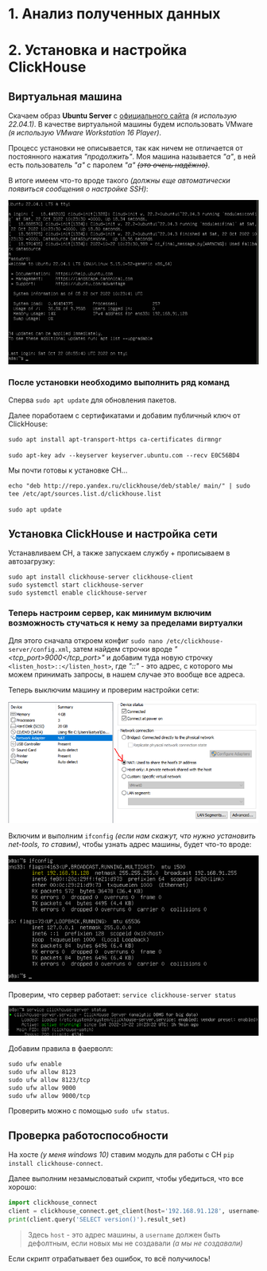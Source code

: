 # 1. Анализ полученных данных
# 2. Установка и настройка ClickHouse

## Виртуальная машина

Скачаем образ **Ubuntu Server** с [официального сайта](https://ubuntu.com/download/server) *(я использую 22.04.1)*. В качестве виртуальной машины будем использовать VMware *(я использую VMware Workstation 16 Player)*.

Процесс установки не описывается, так как ничем не отличается от постоянного нажатия *"продолжить"*. 
Моя машина называется *"а"*, в ней есть пользователь *"а"* с паролем *"а"* *~~(это очень надёжно)~~*.

В итоге имеем что-то вроде такого *(должны еще автоматически появиться сообщения о настройке SSH)*:

![](images/1.PNG)

### После установки необходимо выполнить ряд команд
Сперва `sudo apt update` для обновления пакетов.

Далее поработаем с сертификатами и добавим публичный ключ от ClickHouse:

```
sudo apt install apt-transport-https ca-certificates dirmngr

sudo apt-key adv --keyserver keyserver.ubuntu.com --recv E0C56BD4
```
Мы почти готовы к установке CH...

```
echo "deb http://repo.yandex.ru/clickhouse/deb/stable/ main/" | sudo tee /etc/apt/sources.list.d/clickhouse.list

sudo apt update
```

## Установка ClickHouse и настройка сети

Устанавливаем СН, а также запускаем службу + прописываем в автозагрузку:

```
sudo apt install clickhouse-server clickhouse-client
sudo systemctl start clickhouse-server
sudo systemctl enable clickhouse-server
```

### Теперь настроим сервер, как минимум включим возможность стучаться к нему за пределами виртуалки

Для этого сначала откроем конфиг `sudo nano /etc/clickhouse-server/config.xml`, затем найдем строчки вроде *"<tcp_port>9000</tcp_port>"* и добавим туда новую строчку `<listen_host>::</listen_host>`, где *"::"* - это адрес, с которого мы можем принимать запросы, в нашем случае это вообще все адреса.

Теперь выключим машину и проверим настройки сети:

![](images/3.PNG)


Включим и выполним `ifconfig` *(если нам скажут, что нужно установить net-tools, то ставим)*, чтобы узнать адрес машины, будет что-то вроде:

![](images/2.PNG)

Проверим, что сервер работает: `service clickhouse-server status`

![](images/4.PNG)

Добавим правила в фаерволл:

```
sudo ufw enable
sudo ufw allow 8123
sudo ufw allow 8123/tcp
sudo ufw allow 9000
sudo ufw allow 9000/tcp
```

Проверить можно с помощью `sudo ufw status`.

## Проверка работоспособности

На хосте *(у меня windows 10)* ставим модуль для работы с CH  `pip install clickhouse-connect`.

Далее выполним незамысловатый скрипт, чтобы убедиться, что все хорошо:
``` python
import clickhouse_connect
client = clickhouse_connect.get_client(host='192.168.91.128', username='default', password='a')
print(client.query('SELECT version()').result_set)
```
> Здесь `host` - это адрес машины, а `username` должен быть дефолтным, если новых мы не создавали *(а мы не создавали)*

Если скрипт отрабатывает без ошибок, то всё получилось!